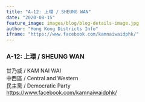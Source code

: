 ```yaml
---
title: "A-12: 上環 / SHEUNG WAN"
date: "2020-08-15"
feature_image: images/blog/blog-details-image.jpg
author: "Hong Kong Districts Info"
iframe: "https://www.facebook.com/kamnaiwaidphk/"
---
```


### A-12: 上環 / SHEUNG WAN  
甘乃威 / KAM NAI WAI  
中西區 / Central and Western  
民主黨 / Democratic Party  
https://www.facebook.com/kamnaiwaidphk/
